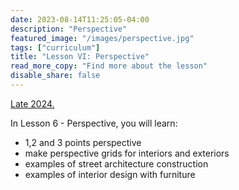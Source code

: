 ```yaml
---
date: 2023-08-14T11:25:05-04:00
description: "Perspective"
featured_image: "/images/perspective.jpg"
tags: ["curriculum"]
title: "Lesson VI: Perspective"
read_more_copy: "Find more about the lesson"
disable_share: false
---
```

[Late 2024.](https://www.udemy.com/course/digital-painting-basics-in-adobe-photoshop/?couponCode=MEGASALE2K)

In Lesson 6 - Perspective, you will learn:

- 1,2 and 3 points perspective
- make perspective grids for interiors and exteriors
- examples of street architecture construction
- examples of interior design with furniture

